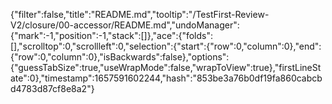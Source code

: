 {"filter":false,"title":"README.md","tooltip":"/TestFirst-Review-V2/closure/00-accessor/README.md","undoManager":{"mark":-1,"position":-1,"stack":[]},"ace":{"folds":[],"scrolltop":0,"scrollleft":0,"selection":{"start":{"row":0,"column":0},"end":{"row":0,"column":0},"isBackwards":false},"options":{"guessTabSize":true,"useWrapMode":false,"wrapToView":true},"firstLineState":0},"timestamp":1657591602244,"hash":"853be3a76b0df19fa860cabcbd4783d87cf8e8a2"}